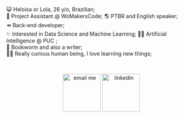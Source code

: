 
   <p align="left">
😺 Heloisa or Lola, 26 y/o, Brazilian; <br />
🦋 Project Assistant @ WoMakersCode;
🌎 PTBR and English speaker;<br />
⏪ Back-end developer;<br />
✨ Interested in Data Science and Machine Learning;
👩‍💻 Artificial Intelligence @ PUC ;<br />
🐛 Bookworm and also a writer;<br />
🕵️‍♀️ Really curious human being, I love learning new things;

  </p><br />


   
 <p align="center"> <a href="mailto:heloisafrsa@gmail.com" target="_blank"> <img align="center" alt="email me"  src="https://64.media.tumblr.com/cba4208ed78faae53e971f78543500e6/tumblr_pqulm2bWXR1vpf6ddo1_75sq.gifv" width="100"></a>
    <a href="https://www.linkedin.com/in/heloisafarias/" target="_blank"> <img align="center" alt="linkedin" src="https://img.shields.io/badge/LinkedIn-0077B5?style=for-the-badge&logo=linkedin&logoColor=white" width="100"> </a>
 <p> 
